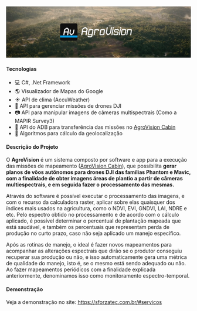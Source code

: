 ![AgroVision](agro_vision_cover.png)

#### Tecnologias

- 💻 C#, .Net Framework
- 🌎 Visualizador de Mapas do Google
- ☀️ API de clima (AccuWeather)
- 🤖 API para gerenciar missões de drones DJI
- 📷 API para manipular imagens de câmeras multispectrais (Como a MAPIR Survey3)
- 📱 API do ADB para transferência das missões no [AgroVision Cabin](https://github.com/Rafa-Matheus/AgroVisionCabin)
- 🔢 Algoritmos para cálculo da geolocalização

#### Descrição do Projeto

O **AgroVision** é um sistema composto por software e app para a execução
das missões de mapeamento ([AgroVision Cabin](https://github.com/Rafa-Matheus/AgroVisionCabin)), que possibilita **gerar planos de vôos autônomos para drones DJI das famílias
Phantom e Mavic, com a finalidade de obter imagens áreas de plantio a partir de
câmeras multiespectrais, e em seguida fazer o processamento das mesmas.**

Através do software é possível executar o processamento das imagens, e com
o recurso da calculadora raster, aplicar sobre elas quaisquer dos índices
mais usados na agricultura, como o NDVI, EVI, GNDVI, LAI, NDRE e etc. Pelo espectro
obtido no processamento e de acordo com o cálculo aplicado, é possível determinar o
percentual de plantação mapeada que está saudável, e também os percentuais que
representam perda de produção no curto prazo, caso não seja aplicado um manejo
específico.

Após as rotinas de manejo, o ideal é fazer novos mapeamentos para
acompanhar as alterações espectrais que dirão se o produtor conseguiu recuperar sua
produção ou não, e isso automaticamente gera uma métrica de qualidade do manejo,
isto é, se o mesmo está sendo adequado ou não. Ao fazer mapeamentos
periódicos com a finalidade explicada anteriormente, denominamos isso como monitoramento
espectro-temporal.

#### Demonstração

Veja a demonstração no site:
https://sforzatec.com.br/#servicos
